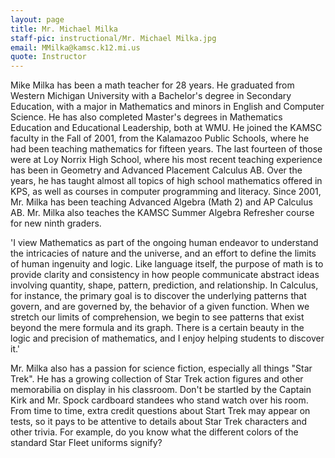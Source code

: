 ```yaml
---
layout: page
title: Mr. Michael Milka
staff-pic: instructional/Mr. Michael Milka.jpg
email: MMilka@kamsc.k12.mi.us
quote: Instructor
---
```

Mike Milka has been a math teacher for 28 years.  He graduated from Western Michigan University with a Bachelor's degree in Secondary Education, with a major in Mathematics and minors in English and Computer Science. He has also completed Master's degrees in Mathematics Education and Educational Leadership, both at WMU.  He joined the KAMSC faculty in the Fall of 2001, from the Kalamazoo Public Schools, where he had been teaching mathematics for fifteen years. The last fourteen of those were at Loy Norrix High School, where his most recent teaching experience has been in Geometry and Advanced Placement Calculus AB. Over the years, he has taught almost all topics of high school mathematics offered in KPS, as well as courses in computer programming and literacy.  Since 2001, Mr. Milka has been teaching Advanced Algebra (Math 2) and AP Calculus AB. Mr. Milka also teaches the KAMSC Summer Algebra Refresher course for new ninth graders.

'I view Mathematics as part of the ongoing human endeavor to understand the intricacies of nature and the universe, and an effort to define the limits of human ingenuity and logic. Like language itself, the purpose of math is to provide clarity and consistency in how people communicate abstract ideas involving quantity, shape, pattern, prediction, and relationship. In Calculus, for instance, the primary goal is to discover the underlying patterns that govern, and are governed by, the behavior of a given function. When we stretch our limits of comprehension, we begin to see patterns that exist beyond the mere formula and its graph. There is a certain beauty in the logic and precision of mathematics, and I enjoy helping students to discover it.'

Mr. Milka also has a passion for science fiction, especially all things "Star Trek".  He has a growing collection of Star Trek action figures and other memorabilia on display in his classroom.  Don't be startled by the Captain Kirk and Mr. Spock cardboard standees who stand watch over his room.  From time to time, extra credit questions about Start Trek may appear on tests, so it pays to be attentive to details about Star Trek characters and other trivia.  For example, do you know what the different colors of the standard Star Fleet uniforms signify?